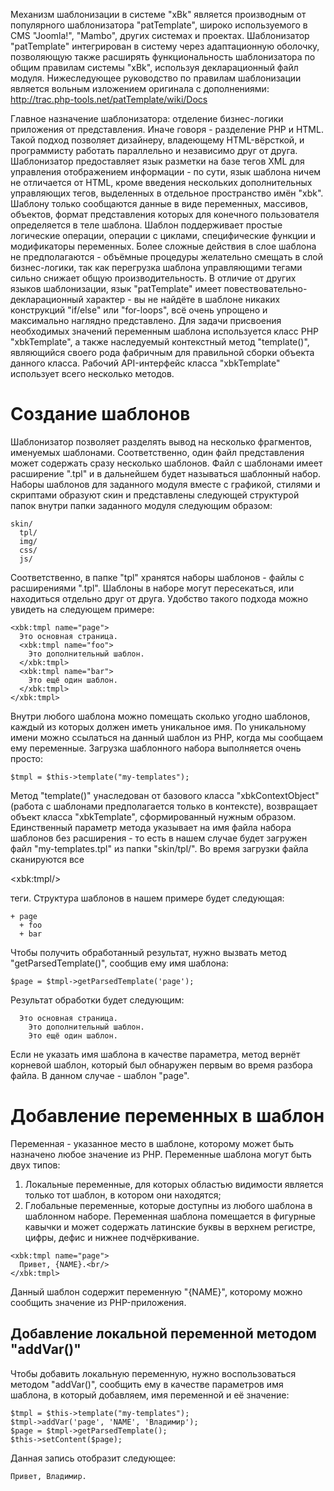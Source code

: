 Механизм шаблонизации в системе "xBk" является производным от популярного шаблонизатора "patTemplate", широко используемого в CMS "Joomla!", "Mambo", других системах и проектах. Шаблонизатор "patTemplate" интегрирован в систему через адаптационную оболочку, позволяющую также расширять функциональность шаблонизатора по общим правилам системы "xBk", используя декларационный файл модуля.
Нижеследующее руководство по правилам шаблонизации является вольным изложением оригинала с дополнениями: http://trac.php-tools.net/patTemplate/wiki/Docs

Главное назначение шаблонизатора: отделение бизнес-логики приложения от представления. Иначе говоря - разделение PHP и HTML. Такой подход позволяет дизайнеру, владеющему HTML-вёрсткой, и программисту работать параллельно и независимо друг от друга.
Шаблонизатор предоставляет язык разметки на базе тегов XML для управления отображением информации - по сути, язык шаблона ничем не отличается от HTML, кроме введения нескольких дополнительных управляющих тегов, выделенных в отдельное пространство имён "xbk". Шаблону только сообщаются данные в виде переменных, массивов, объектов, формат представления которых для конечного пользователя определяется в теле шаблона. Шаблон поддерживает простые логические операции, операции с циклами, специфические функции и модификаторы переменных. Более сложные действия в слое шаблона не предполагаются - объёмные процедуры желательно смещать в слой бизнес-логики, так как перегрузка шаблона управляющими тегами сильно снижает общую производительность.
В отличие от других языков шаблонизации, язык "patTemplate" имеет повествовательно-декларационный характер - вы не найдёте в шаблоне никаких конструкций "if/else" или "for-loops", всё очень упрощено и максимально наглядно представлено.
Для задачи присвоения необходимых значений переменным шаблона используется класс PHP "xbkTemplate", а также наследуемый контекстный метод "template()", являющийся своего рода фабричным для правильной сборки объекта данного класса. Рабочий API-интерфейс класса "xbkTemplate" использует всего несколько методов.


# Создание шаблонов #

Шаблонизатор позволяет разделять вывод на несколько фрагментов, именуемых шаблонами. Соответственно, один файл представления может содержать сразу несколько шаблонов. Файл с шаблонами имеет расширение ".tpl" и в дальнейшем будет называться шаблонный набор. Наборы шаблонов для заданного модуля вместе с графикой, стилями и скриптами образуют скин и представлены следующей структурой папок внутри папки заданного модуля следующим образом:
```
skin/
  tpl/
  img/
  css/
  js/
```
Соответственно, в папке "tpl" хранятся наборы шаблонов - файлы с расширениями ".tpl".
Шаблоны в наборе могут пересекаться, или находиться отдельно друг от друга. Удобство такого подхода можно увидеть на следующем примере:
```
<xbk:tmpl name="page">
  Это основная страница.
  <xbk:tmpl name="foo">
    Это дополнительный шаблон.
  </xbk:tmpl>
  <xbk:tmpl name="bar">
    Это ещё один шаблон.
  </xbk:tmpl>
</xbk:tmpl>
```
Внутри любого шаблона можно помещать сколько угодно шаблонов, каждый из которых должен иметь уникальное имя. По уникальному имени можно ссылаться на данный шаблон из PHP, когда мы сообщаем ему переменные.
Загрузка шаблонного набора выполняется очень просто:
```
$tmpl = $this->template("my-templates");
```
Метод "template()" унаследован от базового класса "xbkContextObject" (работа с шаблонами предполагается только в контексте), возвращает объект класса "xbkTemplate", сформированный нужным образом. Единственный параметр метода указывает на имя файла набора шаблонов без расширения - то есть в нашем случае будет загружен файл "my-templates.tpl" из папки "skin/tpl/".
Во время загрузки файла сканируются все 

&lt;xbk:tmpl/&gt;

 теги. Структура шаблонов в нашем примере будет следующая:
```
+ page
  + foo
  + bar 
```
Чтобы получить обработанный результат, нужно вызвать метод "getParsedTemplate()", сообщив ему имя шаблона:
```
$page = $tmpl->getParsedTemplate('page');
```
Результат обработки будет следующим:
```
  Это основная страница.
    Это дополнительный шаблон.
    Это ещё один шаблон.
```
Если не указать имя шаблона в качестве параметра, метод вернёт корневой шаблон, который был обнаружен первым во время разбора файла. В данном случае - шаблон "page".


# Добавление переменных в шаблон #

Переменная - указанное место в шаблоне, которому может быть назначено любое значение из PHP. Переменные шаблона могут быть двух типов:
1. Локальные переменные, для которых областью видимости является только тот шаблон, в котором они находятся;
2. Глобальные переменные, которые доступны из любого шаблона в шаблонном наборе.
Переменная шаблона помещается в фигурные кавычки и может содержать латинские буквы в верхнем регистре, цифры, дефис и нижнее подчёркивание.
```
<xbk:tmpl name="page">
  Привет, {NAME}.<br/>
</xbk:tmpl>
```
Данный шаблон содержит переменную "{NAME}", которому можно сообщить значение из PHP-приложения.


## Добавление локальной переменной методом "addVar()" ##

Чтобы добавить локальную переменную, нужно воспользоваться методом "addVar()", сообщить ему в качестве параметров имя шаблона, в который добавляем, имя переменной и её значение:
```
$tmpl = $this->template("my-templates");
$tmpl->addVar('page', 'NAME', 'Владимир');
$page = $tmpl->getParsedTemplate();
$this->setContent($page);
```
Данная запись отобразит следующее:
```
Привет, Владимир.
```
